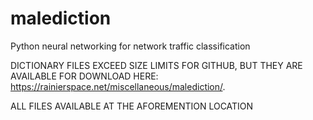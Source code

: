 # malediction
Python neural networking for network traffic classification

DICTIONARY FILES EXCEED SIZE LIMITS FOR GITHUB, BUT THEY ARE AVAILABLE FOR DOWNLOAD HERE: https://rainierspace.net/miscellaneous/malediction/.

ALL FILES AVAILABLE AT THE AFOREMENTION LOCATION
